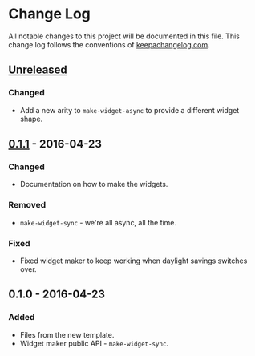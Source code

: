 # Change Log
All notable changes to this project will be documented in this file. This change log follows the conventions of [keepachangelog.com](http://keepachangelog.com/).

## [Unreleased]
### Changed
- Add a new arity to `make-widget-async` to provide a different widget shape.

## [0.1.1] - 2016-04-23
### Changed
- Documentation on how to make the widgets.

### Removed
- `make-widget-sync` - we're all async, all the time.

### Fixed
- Fixed widget maker to keep working when daylight savings switches over.

## 0.1.0 - 2016-04-23
### Added
- Files from the new template.
- Widget maker public API - `make-widget-sync`.

[Unreleased]: https://github.com/your-name/autotest_example/compare/0.1.1...HEAD
[0.1.1]: https://github.com/your-name/autotest_example/compare/0.1.0...0.1.1

